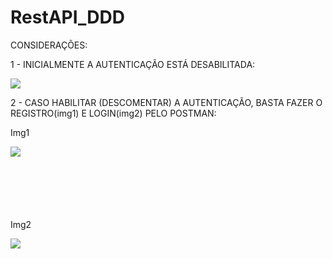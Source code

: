 # RestAPI_DDD

CONSIDERAÇÕES:

1 - INICIALMENTE A AUTENTICAÇÃO ESTÁ DESABILITADA:

![](https://user-images.githubusercontent.com/19677312/110487032-f316b480-80cb-11eb-9a34-020e67d227a4.PNG) 

2 - CASO HABILITAR (DESCOMENTAR) A AUTENTICAÇÃO, BASTA FAZER O REGISTRO(img1) E LOGIN(img2) PELO POSTMAN:


<p><span>Img1</span></p>
  
![](https://user-images.githubusercontent.com/19677312/110488040-e5adfa00-80cc-11eb-98a4-04a522c8ef99.PNG)

<p style="margin-top: 100px;">


<p><span>Img2</span></p>
  
![](https://user-images.githubusercontent.com/19677312/110488110-f52d4300-80cc-11eb-9b16-e6270c5c3ea4.PNG)

